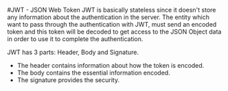 #JWT - JSON Web Token
JWT is basically stateless since it doesn't store any information about the authentication in the server.
The entity which want to pass through the authentication with JWT, must send an encoded token and this token will be 
decoded to get access to the JSON Object data in order to use it to complete the authentication.

JWT has 3 parts: Header, Body and Signature.  
- The header contains information about how the token is encoded.
- The body contains the essential information encoded.
- The signature provides the security. 
